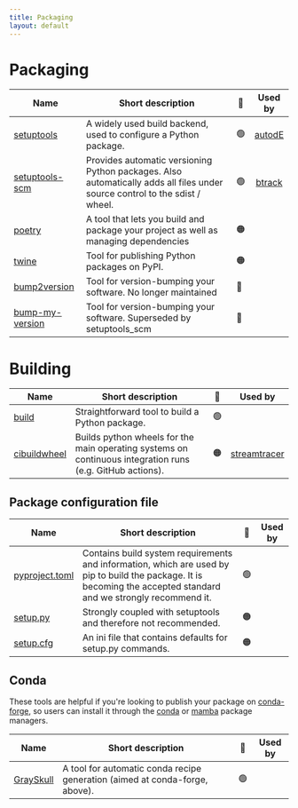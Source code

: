 ```yaml
---
title: Packaging
layout: default
---
```


# Packaging

| Name                                                                  | Short description                                                                                                           | 🚦  |                     Used by                     |
| --------------------------------------------------------------------- | --------------------------------------------------------------------------------------------------------------------------- | --- | :---------------------------------------------: |
| [setuptools](https://setuptools.pypa.io)                              | A widely used build backend, used to configure a Python package.                                                            | 🟢  | [autodE](https://github.com/duartegroup/autodE) |
| [setuptools-scm](https://github.com/pypa/setuptools_scm/)             | Provides automatic versioning Python packages. Also automatically adds all files under source control to the sdist / wheel. | 🟢  | [btrack](https://github.com/quantumjot/btrack)  |
| [poetry](https://github.com/python-poetry/poetry)                     | A tool that lets you build and package your project as well as managing dependencies                                        | 🟠  |                                                 |
| [twine](https://pypi.org/project/twine/)                              | Tool for publishing Python packages on PyPI.                                                                                | 🟠  |                                                 |
| [bump2version](https://pypi.org/project/bump2version/)                | Tool for version-bumping your software. No longer maintained                                                                | 🔴  |                                                 |
| [bump-my-version](https://github.com/callowayproject/bump-my-version) | Tool for version-bumping your software. Superseded by setuptools_scm                                                        | 🔴  |                                                 |

# Building

| Name                                                  | Short description                                                                                         | 🚦  |                         Used by                          |
| ----------------------------------------------------- | --------------------------------------------------------------------------------------------------------- | --- | :------------------------------------------------------: |
| [build](https://pypa-build.readthedocs.io/en/stable/) | Straightforward tool to build a Python package.                                                           | 🟢  |                                                          |
| [cibuildwheel](https://cibuildwheel.readthedocs.io)   | Builds python wheels for the main operating systems on continuous integration runs (e.g. GitHub actions). | 🟠  | [streamtracer](https://github.com/dstansby/streamtracer) |

## Package configuration file

| Name                                                                                               | Short description                                                                               | 🚦  | Used by |
| -------------------------------------------------------------------------------------------------- | ----------------------------------------------------------------------------------------------- | --- | :-----: |
| [pyproject.toml](https://pip.pypa.io/en/stable/reference/build-system/pyproject-toml/)             | Contains build system requirements and information, which are used by pip to build the package. It is becoming the accepted standard and we strongly recommend it. | 🟢  |         |
| [setup.py](https://packaging.python.org/en/latest/guides/distributing-packages-using-setuptools/)  | Strongly coupled with setuptools and therefore not recommended.                                         | 🟠  |         |
| [setup.cfg](https://packaging.python.org/en/latest/guides/distributing-packages-using-setuptools/) | An ini file that contains defaults for setup.py commands.                                 | 🟠  |         |

## Conda

These tools are helpful if you're looking to publish your package on [conda-forge](https://conda-forge.org/), so users can install it through the [conda](https://docs.conda.io/en/latest/) or [mamba](https://mamba.readthedocs.io/en/latest/index.html) package managers.

| Name                                                      | Short description                                                           | 🚦  | Used by |
| --------------------------------------------------------- | --------------------------------------------------------------------------- | --- | :-----: |
| [GraySkull](https://github.com/conda-incubator/grayskull) | A tool for automatic conda recipe generation (aimed at conda-forge, above). | 🟢  |         |
